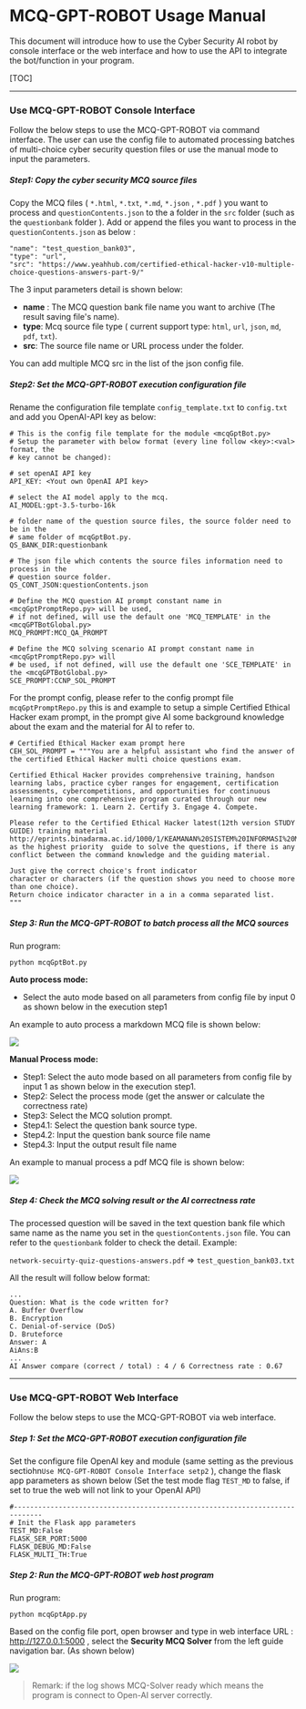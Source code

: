 # MCQ-GPT-ROBOT Usage Manual

This document will introduce how to use the Cyber Security AI robot by console interface or the web interface and how to use the API to integrate the bot/function in your program.

[TOC]



------

### Use MCQ-GPT-ROBOT Console Interface

Follow the below steps to use the MCQ-GPT-ROBOT via command interface. The user can use the config file to automated processing batches of multi-choice cyber security question files or use the manual mode to input the parameters.



##### Step1: Copy the cyber security MCQ source files 

Copy the MCQ files ( `*.html`, `*.txt`, `*.md`, `*.json` , `*.pdf` )  you want to process and `questionContents.json` to the a folder in the `src` folder (such as the `questionbank` folder ).  Add or append the files you want to process in the `questionContents.json` as below : 

```
"name": "test_question_bank03",
"type": "url",
"src": "https://www.yeahhub.com/certified-ethical-hacker-v10-multiple-choice-questions-answers-part-9/"
```

The 3 input parameters detail is shown below:

- **name** : The MCQ question bank file name you want to archive (The result saving file's name).
- **type**: Mcq source file type ( current support type: `html`, `url`, `json`, `md`, `pdf`, `txt`).
- **src**: The source file name or URL  process under the folder.

You can add multiple MCQ src in the list of the json config file.



##### Step2: Set the MCQ-GPT-ROBOT execution configuration file

Rename the configuration file template `config_template.txt` to `config.txt` and add you OpenAI-API key as below:

```
# This is the config file template for the module <mcqGptBot.py>
# Setup the parameter with below format (every line follow <key>:<val> format, the
# key cannot be changed):

# set openAI API key
API_KEY: <Yout own OpenAI API key>

# select the AI model apply to the mcq.
AI_MODEL:gpt-3.5-turbo-16k

# folder name of the question source files, the source folder need to be in the 
# same folder of mcqGptBot.py.
QS_BANK_DIR:questionbank

# The json file which contents the source files information need to process in the 
# question source folder.
QS_CONT_JSON:questionContents.json

# Define the MCQ question AI prompt constant name in <mcqGptPromptRepo.py> will be used, 
# if not defined, will use the default one 'MCQ_TEMPLATE' in the <mcqGPTBotGlobal.py>
MCQ_PROMPT:MCQ_QA_PROMPT

# Define the MCQ solving scenario AI prompt constant name in <mcqGptPromptRepo.py> will 
# be used, if not defined, will use the default one 'SCE_TEMPLATE' in the <mcqGPTBotGlobal.py>
SCE_PROMPT:CCNP_SOL_PROMPT
```



For the prompt config, please refer to the config prompt file `mcqGptPromptRepo.py` this is and example to setup a simple Certified Ethical Hacker exam prompt, in the prompt give AI some background knowledge about the exam and the material for AI to refer to. 

```
# Certified Ethical Hacker exam prompt here
CEH_SOL_PROMPT = """You are a helpful assistant who find the answer of the certified Ethical Hacker multi choice questions exam. 

Certified Ethical Hacker provides comprehensive training, handson learning labs, practice cyber ranges for engagement, certification assessments, cybercompetitions, and opportunities for continuous learning into one comprehensive program curated through our new learning framework: 1. Learn 2. Certify 3. Engage 4. Compete.

Please refer to the Certified Ethical Hacker latest(12th version STUDY GUIDE) training material http://eprints.binadarma.ac.id/1000/1/KEAMANAN%20SISTEM%20INFORMASI%20MATERI%201.pdf as the highest priority  guide to solve the questions, if there is any conflict between the command knowledge and the guiding material. 

Just give the correct choice's front indicator 
character or characters (if the question shows you need to choose more than one choice). 
Return choice indicator character in a in a comma separated list. 
"""
```



##### Step 3: Run the MCQ-GPT-ROBOT to batch process all the MCQ sources

Run program:

```
python mcqGptBot.py
```

**Auto process mode:**

- Select the auto mode based on all parameters from config file by input 0 as shown below in the execution step1

An example to auto process a markdown MCQ file is shown below:

![](doc/img/usageManual01.png)

**Manual Process mode:** 

- Step1: Select the auto mode based on all parameters from config file by input 1 as shown below in the execution step1. 
- Step2: Select the process mode (get the answer or calculate the correctness rate)
- Step3: Select the MCQ solution prompt. 
- Step4.1: Select the question bank source type. 
- Step4.2: Input the question bank source file name
- Step4.3: Input the output result file name

An example to manual process a pdf MCQ file is shown below:

![](doc/img/usageManual01.png)



##### Step 4: Check the MCQ solving result or the AI correctness rate

The processed question will be saved in the text question bank file which same name as the name you set in the `questionContents.json` file. You can refer to the `questionbank` folder to check the detail. Example: 

`network-secuirty-quiz-questions-answers.pdf` => `test_question_bank03.txt`

All the result will follow below format:

```
...
Question: What is the code written for?
A. Buffer Overflow
B. Encryption
C. Denial-of-service (DoS)
D. Bruteforce
Answer: A
AiAns:B
...
AI Answer compare (correct / total) : 4 / 6 Correctness rate : 0.67
```



------

### Use MCQ-GPT-ROBOT Web Interface

Follow the below steps to use the MCQ-GPT-ROBOT via web interface. 

##### Step 1: Set the MCQ-GPT-ROBOT execution configuration file

Set the configure file OpenAI key and module (same setting as the previous sectiohn`Use MCQ-GPT-ROBOT Console Interface setp2` ), change the flask app parameters as shown below (Set the test mode flag `TEST_MD` to false, if set to true the web will not link to your OpenAI  API)

```
#-----------------------------------------------------------------------------
# Init the Flask app parameters
TEST_MD:False
FLASK_SER_PORT:5000
FLASK_DEBUG_MD:False
FLASK_MULTI_TH:True
```



##### Step 2: Run the MCQ-GPT-ROBOT web host program

Run program:

```
python mcqGptApp.py
```

Based on the config file port, open browser and type in web interface URL : http://127.0.0.1:5000 , select the **Security MCQ Solver** from the left guide navigation bar. (As shown below)

![](doc/img/usageManual03.png)

> Remark: if the log shows MCQ-Solver ready which means the program is connect to Open-AI server correctly. 

